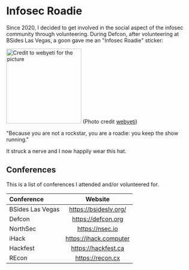 # Infosec Roadie

Since 2020, I decided to get involved in the social aspect of the infosec community through volunteering. During Defcon, after volunteering at BSides Las Vegas, a goon gave me an "Infosec Roadie" sticker:

<img src="https://files.mastodon.social/media_attachments/files/110/871/900/119/264/729/original/ecb90a061385fac3.png" alt="Credit to webyeti for the picture" width="200"/> (Photo credit [webyeti](https://mastodon.social/@webyeti))


"Because you are not a rockstar, you are a roadie: you keep the show running."

It struck a nerve and I now happily wear this hat.

## Conferences

This is a list of conferences I attended and/or volunteered for.

| Conference  | Website |
| :---------------- | :----: |
| BSides Las Vegas | https://bsideslv.org/ |
| Defcon | https://defcon.org
| NorthSec | https://nsec.io |
| iHack | https://ihack.computer |
| Hackfest | https://hackfest.ca
| REcon | https://recon.cx |
